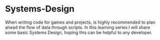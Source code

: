 # Systems-Design
When writing code for games and projects, is highly recommended to plan ahead the flow of data through scripts. In this learning series I will share some basic Systems Design, hoping this can be helpful to any developer.
